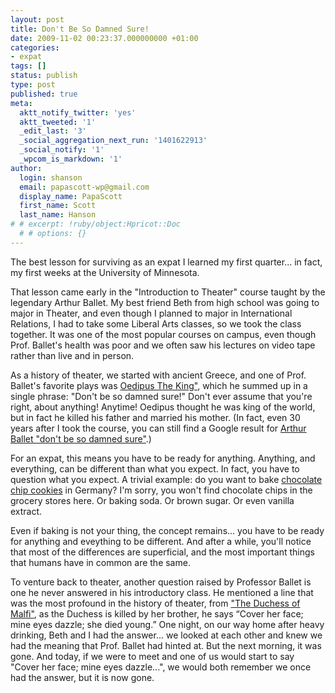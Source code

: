 ```yaml
---
layout: post
title: Don't Be So Damned Sure!
date: 2009-11-02 00:23:37.000000000 +01:00
categories:
- expat
tags: []
status: publish
type: post
published: true
meta:
  aktt_notify_twitter: 'yes'
  aktt_tweeted: '1'
  _edit_last: '3'
  _social_aggregation_next_run: '1401622913'
  _social_notify: '1'
  _wpcom_is_markdown: '1'
author:
  login: shanson
  email: papascott-wp@gmail.com
  display_name: PapaScott
  first_name: Scott
  last_name: Hanson
# # excerpt: !ruby/object:Hpricot::Doc
  # # options: {}
---
```

<p>The best lesson for surviving as an expat I learned my first quarter... in fact, my first weeks at the University of Minnesota.</p>
<p>That lesson came early in the "Introduction to Theater" course taught by the legendary Arthur Ballet. My best friend Beth from high school was going to major in Theater, and even though I planned to major in International Relations, I had to take some Liberal Arts classes, so we took the class together. It was one of the most popular courses on campus, even though Prof. Ballet's health was poor and we often saw his lectures on video tape rather than live and in person.</p>
<p>As a history of theater, we started with ancient Greece, and one of Prof. Ballet's favorite plays was <a href="http://www.sparknotes.com/drama/oedipus/summary.html">Oedipus The King"</a>, which he summed up in a single phrase: "Don't be so damned sure!" Don't ever assume that you're right, about anything! Anytime! Oedipus thought he was king of the world, but in fact he killed his father and married his mother. (In fact, even 30 years after I took the course, you can still find a Google result for <a href="http://www.google.com/search?rls=en&amp;q=%22don't+be+so+damned+sure%22+arthur+ballet&amp;ie=UTF-8&amp;oe=UTF-8">Arthur Ballet "don't be so damned sure"</a>.)</p>
<p>For an expat, this means you have to be ready for anything. Anything, and everything, can be different than what you expect. In fact, you have to question what you expect. A trivial example: do you want to bake <a href="http://www.verybestbaking.com/recipes/detail.aspx?id=18476">chocolate chip cookies</a> in Germany? I'm sorry, you won't find chocolate chips in the grocery stores here. Or baking soda. Or brown sugar. Or even vanilla extract.</p>
<p>Even if baking is not your thing, the concept remains... you have to be ready for anything and eveything to be different. And after a while, you'll notice that most of the differences are superficial, and the most important things that humans have in common are the same.</p>
<p>To venture back to theater, another question raised by Professor Ballet is one he never answered in his introductory class. He mentioned a line that was the most profound in the history of theater, from <a href="http://en.wikipedia.org/wiki/The_Duchess_of_Malfi">"The Duchess of Malfi"</a>, as the Duchess is killed by her brother, he says &ldquo;Cover her face; mine eyes dazzle; she died young.&rdquo; One night, on our way home after heavy drinking, Beth and I had the answer... we looked at each other and knew we had the meaning that Prof. Ballet had hinted at. But the next morning, it was gone. And today, if we were to meet and one of us would start to say "Cover her face; mine eyes dazzle...", we would both remember we once had the answer, but it is now gone.</p>
